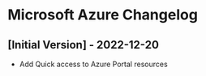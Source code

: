 # Microsoft Azure Changelog

## [Initial Version] - 2022-12-20

- Add Quick access to Azure Portal resources
